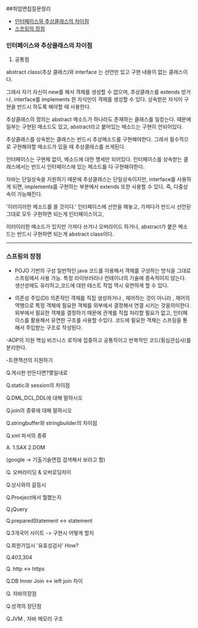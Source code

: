 ##취업면접질문정리

- [인터페이스와 추상클래스의 차이점](#인터페이스와-추상클래스의-차이점)
- [스프링의 장점](#스프링의-장점)

### 인터페이스와 추상클래스의 차이점

1. 공통점 

abstract class(추상 클래스)와 interface 는 선언만 있고 구현 내용이 없는 클래스이다.

그래서 자기 자신이 new를 해서 객체를 생성할 수 없으며,
추상클래스를 extends 받거나, interface를 implements 한 자식만이 객체를 생성할 수 있다.
상속받은 자식이 구현을 반드시 하도록 해야할 때 사용한다.

추상클래스의 정의는 abstract 메소드가 하나라도 존재하는 클래스를 일컫는다.
때문에 일부는 구현된 메소드도 있고, abstract라고 붙어있는 메소드는 구현이 안되어있다.

추상클래스를 상속받는 클래스는 반드시 추상메소드를 구현해야한다.
그래서 필수적으로 구현해야할 메소드가 있을 때 추상클래스를 쓰게된다.


인터페이스는 구현체 없이, 메소드에 대한 명세만 되어있다.
인터페이스를 상속받는 클래스에서는 반드시 인터페이스에 있는 메소드를 다 구현해야한다.

자바는 단일상속을 지원하기 때문에 추상클래스는 단일상속이지만, 
interface를 사용하게 되면, implements를 구현하는 부분에서 extends 또한 사용할 수 있다. 
즉, 다중상속이 가능해진다.


'이러이러한 메소드를 쓸 것이다.' 인터페이스에 선언을 해놓고, 가져다가 반드시 선언된 그대로 모두 구현하면 되는게 인터페이스이고,    

이러이러한 메소드가 있지만 가져다 쓰거나 오버라이드 하거나, abstract가 붙은 메소드는 반드시 구현하면 되는게 abstract class이다.

---

### 스프링의 장점

- POJO 기반의 구성
일반적인 java 코드를 이용해서 객체를 구성하는 방식을 그대로 스프링에서 사용 가능.
특정 라이브러리나 컨테이너의 기술에 종속적이지 않는다.
생산성에도 유리하고,코드에 대한 테스트 작업 역시 유연하게 할 수 있다.

- 의존성 주입(DI)
의존적인 객체를 직접 생성하거나 , 제어하는 것이 아니라 , 제어의 역행으로 특정 객체에 필요한 객체를 외부에서 결정해서 연결 시키는 것을의미한다.
외부에서 필요한 객체를 결정하기 때문에 관계를 직접 처리할 필요가 없고, 인터페이스를 활용해서 유연한 구조를 사용할 수있다.
코드에 필요한 객체는 스프링을 통해서 주입받는 구조로 작성된다.

-AOP의 지원
핵심 비즈니스 로직에 집중하고 공통적이고 반복적인 코드(횡심관심사)를 분리한다.

-트랜잭션의 지원하기




Q.게시판 만든다면?몇일내로

Q.static과 session의 차이점

Q.DML,DCL,DDL에 대해 말하시오

Q.join의 종류에 대해 말하시오

Q.stringbuffer와 stringbuilder의 차이점

Q.xml 파서의 종류

A. 1.SAX 2.DOM

(google -> 기출기술면접 검색해서 보라고 함)


Q. 오버라이딩 & 오버로딩차이

Q.상사와의 갈등시

Q.Proeject에서 뭘했는지

Q.jQuery

Q.preparedStatement <-> statement

Q.3개국어 사이트 -> 구현시 어떻게 할지

Q.회원가입시 '유효성검사' How?

Q.403,304

Q. http <-> https

Q.DB Inner Join <-> left join 차이

Q. 자바의장점

Q.성격의 장단점

Q.JVM , 자바 메모리 구조


